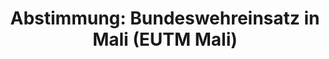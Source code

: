 ---
abstimmung:
  abstimmung: 1
  bundestagssitzung: 88
  datum: 26. Februar 2015
  legislaturperiode: 18
categories:
- Bundeswehr
- Ausland
data:
- title: Abstimmungsergebnis 20150226_1-data.pdf
  url: /res/abstimmungsliste/20150226_1-data.pdf
- title: Abstimmungsergebnis 20150226_1_xls-data.csv
  url: /res/abstimmungsliste/csv/20150226_1_xls-data.csv
documents:
- local: /res/abstimmungsdaten/018-088-01/1803836.pdf
  title: Drucksache 18/03836.pdf
  url: http://dip21.bundestag.de/dip21/btd/18/038/1803836.pdf
- local: /res/abstimmungsdaten/018-088-01/1804109.pdf
  title: Drucksache 18/04109.pdf
  url: http://dip21.bundestag.de/dip21/btd/18/041/1804109.pdf
ergebnis:
  cdu/csu:
    enthaltung: 1
    gesamt: 311
    ja: 290
    nein: 0
    nichtabgegeben: 20
    ungueltig: 0
  die.linke:
    enthaltung: 0
    gesamt: 64
    ja: 0
    nein: 54
    nichtabgegeben: 10
    ungueltig: 0
  file: 20150226_1_xls-data.csv
  gruenen:
    enthaltung: 1
    gesamt: 63
    ja: 56
    nein: 3
    nichtabgegeben: 3
    ungueltig: 0
  spd:
    enthaltung: 1
    gesamt: 193
    ja: 170
    nein: 4
    nichtabgegeben: 18
    ungueltig: 0
layout: abstimmung
links:
- title: https://www.bundestag.de/parlament/plenum/abstimmung/abstimmung?id=326
  url: https://www.bundestag.de/parlament/plenum/abstimmung/abstimmung?id=326
- title: http://www.abgeordnetenwatch.de/verlaengerung_des_bundeswehreinsatzes_in_mali_eutm_mali-1105-714.html
  url: http://www.abgeordnetenwatch.de/verlaengerung_des_bundeswehreinsatzes_in_mali_eutm_mali-1105-714.html
preview: 'Deutscher Bundestag


  88. Sitzung des Deutschen Bundestages

  am Donnerstag, 26.Februar 2015


  Endgültiges Ergebnis der Namentlichen Abstimmung Nr. 1


  Beschlussempfehlung des Auswärtigen Ausschusses (3. Ausschuss) zu dem Antrag der

  Bundesregierung

  Fortsetzung der Beteiligung bewaffneter deutscher Streitkräfte an der Militärmission
  der

  Europäischen Union als Beitrag zur Ausbildung der malischen Streitkräfte (EUTM MALI)

  auf Grundlage des Ersuchens der malischen Regierung sowie der Beschlüsse

  2013/34/GASP und 2013/87/GASP des Rates der Europäischen Union (EU) vom 17. Januar

  2013 und vom 18. Februar 2013 in Verbindung mit den Resolutionen 2071 (2012), 2085

  (2012), 2100 (2013) des Sicherheitsrates der Vereinten Nationen sowie 2164 (2014)
  vom 25.

  Juni 2014

  Drs. 18/3836 und 18/4109


  Abgegebene Stimmen insgesamt:


  580


  Nicht abgegebene Stimmen:

  Ja-Stimmen:


  51

  516


  Nein-Stimmen:


  61


  Enthaltungen:


  3


  Ungültige:


  0


  Berlin, den 26.02.2015


  Beginn: 14:47

  Ende: 14:50

  '
tags:
- Bundeswehr
- Ausbildung
- Mali
- EU
- UN
title: 'Abstimmung: Bundeswehreinsatz in Mali (EUTM Mali)'
---